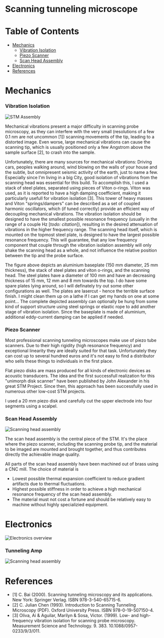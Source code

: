 # Scanning tunneling microscope

# Table of Contents
- [Mechanics](#mechanics)
  - [Vibration Isolation](#vibration-isolation)
  - [Piezo Scanner](#piezo-scanner)
  - [Scan Head Assembly](#scan-head-assembly)
- [Electronics](#electronics)
- [References](#references)

# <a name="mechanics"></a>Mechanics

### <a name="vibration-isolation"></a>Vibration Isolation

![STM Assembly](doc/Assembly.JPG)

Mechanical vibrations present a major difficulty in scanning probe microscopy, as they can interfere with the very small (resolutions of a few 0.1 nm are not uncommon [1]) scanning movements of the tip, leading to a distorted image. Even worse, large mechanical vibrations can cause the scanning tip, which is usually positioned only a few Angstrom above the sample surface [2], to crash into the sample.

Unfortunately, there are many sources for mechanical vibrations: Driving cars, peoples walking around, wind blowing on the walls of your house and the subtle, but omnipresent seismic activity of the earth, just to name a few.
Especially since I'm living in a big City, good isolation of vibrations from the scanning head was essential for this build.
To accomplish this, I used a stack of steel plates, separated using pieces of Viton o-rings. 
Viton was used, as it is reported to have a high damping coefficient, making it particularly usefull for vibration isolation [3]. This tower of heavy masses and Viton "springs/dampers" can be described as a set of coupled harmonic oscillators, which (if tuned correctly) provide an efficient way of decoupling mechanical vibrations. The vibration isolation should be designed to have the smallest possible resonance frequency (usually in the range of a couple Hz [*todo: citation*]), resulting in the desired attenuation of vibrations in the higher frequency range. The scanning head itself, which is mounted on the topmost steel plate, is designed to have the largest possible resonance frequency. This will guarantee, that any low frequency component that couple through the vibration isolation assembly will only shake the scanning head as a whole, and not influence the relative position between the tip and the probe surface.

The figure above depicts an aluminium baseplate (150 mm diameter, 25 mm thickness), the stack of steel plates and viton o-rings, and the scanning head. The steel plates have a diameter of 100 mm and have an decreasing thickness of 15 mm, 12 mm and 8 mm towards the top. I do have some spare plates lying around, so I will definately try out some other configurations as well. The plates are lasercut - hence the terrible surface finish. I might clean them up on a lathe if I can get my hands on one at some point...
The complete depicted assembly can optionally be hung from some kind of support structure using steel springs or elastic rope to add another stage of vibration isolation. Since the baseplate is made of aluminium, additional eddy-current damping can be applied if needed.


### <a name="piezo-scanner"></a>Piezo Scanner
Most professional scanning tunneling microscopes make use of piezo tube scanners. Due to their high rigidity (high resonance frequency) and exceptional linearity they are ideally suited for that task. Unfortunately they can cost up to several hundred euros and it's not easy to find a distributor who sells these things to individuals in the first place.

Flat piezo disks are mass produced for all kinds of electronic devices as acoustic transducers. 
The idea and the first successfull realization for this "unimorph disk scanner" have been published by John Alexander in his great STM Project.
Since then, this approach has been successfully used in numerous other low-cost STM projects.

I used a 20 mm piezo disk and carefully cut the upper electrode into four segments using a scalpel. 

### <a name="scan-head-assembly"></a>Scan Head Assembly
![Scanning head assembly](doc/Scanning-Head.JPG)

The scan head assembly is the central piece of the STM. It's the place where the piezo scanner, including the scanning probe tip, and the material to be imaged are mounted and brought together, and thus contributes directly the achievable image quality. 

All parts of the scan head assembly have been machined out of brass using a CNC mill. The choice of material is 

- Lowest possible thermal expansion coefficient to reduce gradient artifacts due to thermal fluctuations.
- Highest possible stiffness in order to achieve a high mechanical resonance frequency of the scan head assembly.
- The material must not cost a fortune and should be relatively easy to machine without highly specializied equipment.


# <a name="electronics"></a>Electronics
![Electronics overview](doc/Electronics-Overview.JPG)

### Tunneling Amp

![Scanning head assembly](doc/Tunneling-Amp-Mounted.JPG)




# <a name="references"></a>References

- [1] C. Bai (2000). Scanning tunneling microscopy and its applications. New York: Springer Verlag. ISBN 978-3-540-65715-6.
- [2] C. Julian Chen (1993). Introduction to Scanning Tunneling Microscopy (PDF). Oxford University Press. ISBN 978-0-19-507150-4.
- [3] Oliva, Ai & Aguilar, Marilyn & Sosa, Victor. (1999). Low- and high-frequency vibration isolation for scanning probe microscopy. Measurement Science and Technology. 9. 383. 10.1088/0957-0233/9/3/011.


